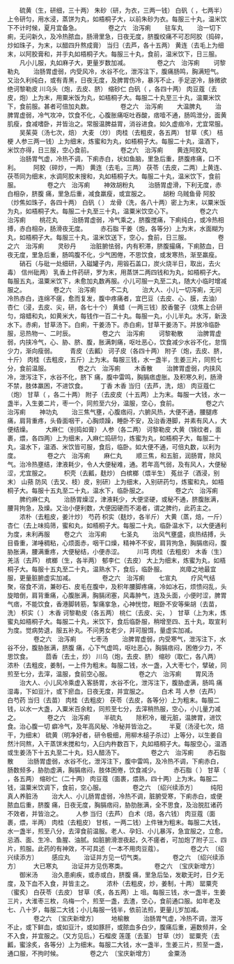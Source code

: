 <!-- { "loadSidebar": true } -->
　　硫黄（生，研细，三十两） 朱砂（研，为衣，三两一钱） 白矾（ ，七两半）上令研匀，用水浸，蒸饼为丸，如梧桐子大，以前朱砂为衣。每服三十丸，温米饮下不计时候，夏月宜备急。
　　
　　卷之六　治泻痢
　　驻车丸
　　治一切下痢，无问新久，及冷热脓血，肠滑里急，日夜无度，脐腹绞痛不可忍阿胶（捣碎，炒如珠子，为末，以醋四升熬成膏） 当归（去芦，各十五两） 黄连（去毛上为细末，以阿胶膏和，并手丸如梧桐子大。每服三十丸，食前，温米饮下，日三服。
　　凡小儿服，丸如麻子大，更量岁数加减。
　　
　　卷之六　治泻痢
　　诃黎勒丸
　　治肠胃虚弱，内受风冷，水谷不化，泄泻注下，腹痛肠鸣，胸满短气。又治久利纯白，或有青黑，日夜无度，及脾胃伤冷，暴泻不止，手足逆冷，脉微欲绝诃黎勒皮 川乌头（炮，去皮、脐） 缩砂仁 白矾（ ，各四十两） 肉豆蔻（去皮，炮）上为末，用粟米饭为丸，如梧桐子大。每服二十丸至三十丸，温粟米饮下，食前服。甚者可倍加丸数。
　　
　　卷之六　治泻痢
　　大温脾丸
　　治脾胃虚弱，冷气攻冲，饮食不化，心腹胀痛呕吐吞酸，痞噎不通，肠鸣泄分，面黄肌瘦，食减嗜卧，并皆治之。常服温脾益胃，消谷进食。如久虚痼冷，尤宜常服。
　　吴茱萸（汤七次，焙） 大麦 （炒） 肉桂（去粗皮，各五两） 甘草（炙） 桔梗 人参三两一钱）上为细末，炼蜜和为丸，如梧桐子大。每服二十丸，温酒下，米饮亦得，日三服，空心食前。
　　
　　卷之六　治泻痢
　　黄连阿胶丸
　　治肠胃气虚，冷热不调，下痢赤白，状如鱼脑，里急后重，脐腹疼痛，口不利。
　　阿胶（碎炒，一两） 黄连（去毛，三两） 茯苓（去皮，二两）上黄连、茯苓同为细末，水调阿胶末搜和，丸如梧桐子大。每服二十丸，温米饮下，食前服。
　　
　　卷之六　治泻痢
　　神效胡粉丸
　　治肠胃虚滑，下利无度，赤白相杂，脐腹 痛，里急后重，减食羸瘦，或宜服之。
　　胡粉 乌贼鱼骨 阿胶（炒焦如珠子，各四十两） 白矾（ ） 龙骨（洗，各八十两）密上为末，以粟米饭为丸，如梧桐子大。每服二十丸至三十丸，温粟米饮空心下。
　　
　　卷之六　治泻痢
　　桃花丸
　　治肠胃虚弱，冷气乘之，脐腹搅痛，下痢纯白，或冷热相搏，赤白相杂，肠滑夜无度。
　　赤石脂 干姜（炮，各等分）上为末，水面糊为丸，如梧桐子大。每服三十丸，温米饮送下，空心，食前，日三服。
　　
　　卷之六　治泻痢
　　灵砂丹
　　治脏腑怯弱，内有积滞，脐腹撮痛，下痢脓血，日夜无度，里急后重，肠鸣腹不化，少气困倦，不思饮食，或发寒热，渐至羸瘦。
　　硝石（与砒一处细研，入磁罐子内，用锻石盖口，炭火烧半日，取出，去火毒） 信州砒两） 乳香上件药研，罗为末，用蒸饼二两四钱和为丸，如梧桐子大。每服五丸，温粟米饮下，未愈加丸数再服。小儿可服一丸至二丸，随大小临时增减服之。
　　
　　卷之六　治泻痢
　　不二丸
　　治大人、小儿一切泻痢，无问冷热赤白，连绵不瘥，愈而复发，腹中疼痛者，宜巴豆（去皮、心、膜，去油） 杏仁（浸，去皮、尖，研，各七十个） 黄蜡（一两三钱）胶香鳖子（烧焦上合研匀，熔蜡和丸，如黄米大，每钱作一百二十丸。每服一丸，小儿半丸。水泻，新汲水下。赤痢，甘草汤下。白痢，干姜汤下。赤白痢，甘草干姜汤下。并放冷临卧服，忌热物一、二时辰。
　　
　　卷之六　治泻痢
　　诃黎勒散
　　治脾胃虚弱，内挟冷气，心、胁、脐、腹，胀满刺痛，呕吐恶心，饮食减少水谷不化，怠惰少力，渐向瘦弱。
　　青皮（去瓤） 诃子皮（各四十两） 附子（炮，去皮、脐，十斤） 肉桂（去粗皮，五斤）上为末。每服三钱，水一盏半，生姜三片，同煎七分，食前温服。
　　
　　卷之六　治泻痢
　　木香散
　　治脾胃虚弱，内挟风冷，泄泻注下，水谷不化，脐下 痛，腹中雷鸣，胸膈痞虚胀。及积寒久利，肠滑不禁，肢体羸困，不进饮食。
　　丁香 木香 当归（去芦，洗，焙） 肉豆蔻仁（炮） 甘草（ ，各二十两） 附子（去皮皮（十五两）上为末。每服一大钱，水一盏半，入生姜二片，枣一个，同煎至六分，温服，空心，食前。
　　
　　卷之六　治泻痢
　　神功丸
　　治三焦气壅，心腹痞闷，六腑风热，大便不通，腰腿疼痛，肩背重疼，头昏面咽干，心胸烦躁，睡卧不安，及治香港脚，并素有风人，大便结燥。
　　大麻仁（别捣如膏） 人参（各二两） 诃黎勒皮 大黄（锦纹者，面裹，煨，各四两）上为细末，入麻仁捣研匀，炼蜜为丸，如梧桐子大，每服二十丸，温水下，温酒、米饮皆可服，食后，临卧。如大便不通，可倍丸数，以利为度。
　　
　　卷之六　治泻痢
　　麻仁丸
　　顺三焦，和五脏，润肠胃，除风气。治冷热壅结，津液耗少，令人大便秘难，通。若年高气弱，及有风人，大便秘涩，尤宜服之。
　　枳壳（去瓤，麸炒） 白槟榔（煨半生） 菟丝子（酒浸，别末） 山蓣 防风（去叉、枝）皮，别研）上为细末，入别研药匀，炼蜜和丸，如梧桐子大。每服十五丸至二十丸，温水下，临卧服之。
　　
　　卷之六　治泻痢
　　脾约麻仁丸
　　治肠胃燥涩，津液耗少，大便坚硬，或秘不通，脐腹胀满，腰背拘急，及燥。又治小便利数，大便因硬而不渴者，谓之脾约，此药主之。
　　浓朴（去粗皮，姜汁炒） 芍药 枳实（麸炒，各半斤） 大黄（蒸，焙，一斤） 杏仁（去上味捣筛，蜜和丸，如梧桐子大。每服二十丸，临卧温水下，以大便通利为度，未利再服
　　卷之六　治泻痢
　　七圣丸
　　治风气壅盛，痰热结搏，头目昏重，涕唾稠粘，心烦面赤，咽干口燥，精神不不安，肩背拘急，胸膈痞闷，腹胁胀满，腰满重疼，大便秘结，小便赤涩。
　　川芎 肉桂（去粗皮） 木香（生） 羌活（去芦） 槟榔（生，各半两） 郁李仁（去皮） 大上为细末，炼蜜为丸，如梧桐子大。每服十五丸至二十丸，温熟水下，食后，临卧服。
　　岚瘴之地最宜服，更量脏腑虚实加减。
　　
　　卷之六　治泻痢
　　七宣丸
　　疗风气结聚，宿食不消，兼砂石、皮毛在腹中，及积年腰脚疼痛，冷如冰石，烦愦闷乱，头旋暗倒，肩背重痛，心腹胀满，胸膈闭塞，风毒肿气，连及头面，小便时涩，脾胃气痞，不能饮食，香港脚转筋，掣痛挛急，心神恍惚，眠卧不安等柴胡（去苗，洗） 枳实（ ） 木香 诃黎勒皮（各五两） 桃仁（去皮、尖， ） 甘草（上为末，炼蜜丸如梧桐子大。每服二十丸，米饮下，食后临卧服，稍增至四、五十丸，取宣利为度。觉病势退，服五补丸。不问男女老少，并可服饵，量虚实加减。
　　
　　卷之六　治泻痢
　　七枣汤
　　治脾胃虚弱，内受寒气，泄泻注下，水谷不分，腹胁胀满，脐腹 痛，心下气虚鸣，呕吐恶心，胸膈痞闷，困倦少力，不思饮食。
　　茴香（去土，炒） 川乌（炮，去皮、脐） 缩砂（取仁，各八两） 浓朴（去粗皮，姜制，一上件为粗末。每服二钱，水一盏，入大枣七个，擘破，同煎至七分，去滓，温服，食前空心服。
　　
　　卷之六　治泻痢
　　胃风汤
　　治大人、小儿风冷乘虚入客肠胃，水谷不化，泄泻注下，腹胁虚满，肠鸣 痛湿毒，下如豆汁，或下瘀血，日夜无度，并宜服之。
　　白术 芎 人参（去芦） 白芍药 当归（去苗） 肉桂（去粗皮） 茯苓（去皮，各等分）上为粗末。每服二钱，以水一大盏，入粟米百余粒，同煎至七分，去滓稍热服，空心，小儿量力减之。
　　
　　卷之六　治泻痢
　　半硫丸
　　除积冷，暖元脏，温脾胃，进饮食。治心腹一切 癖冷气，及年高风秘、冷秘并皆治之。
　　半夏（汤浸七次，焙干，为细末） 硫黄（明净好者，研令极细，用柳木槌子杀过）上等分，以生姜自然汁同熬，入干蒸饼末搅和匀，入臼内杵数百下，丸如梧桐子大。每服空心，温酒或生姜汤下十五丸至二十丸，妇人醋汤下。
　　
　　卷之六　治泻痢
　　赤石脂散
　　治肠胃虚弱，水谷不化，泄泻注下，腹中雷鸣，及冷热不调，下痢赤白，肠数频多，胁肋虚满，胸膈痞闷，肢体困倦，饮食减少。
　　赤石脂（ ） 甘草（ ，各五两） 缩砂仁（二十两） 肉豆蔻（面裹，煨熟，四十两）上为末。每服二钱，温粟米饮调下，食前，空心服。
　　
　　卷之六　〔绍兴续添方〕
　　纯阳真人养脏汤
　　治大人、小儿肠胃虚弱，冷热不调，脏腑受寒，下痢赤白，或便脓血后重，脐腹 痛，日夜无度，胸膈痞闷，胁肋胀满，全不思食，及治脱肛诸药不效者，并皆治之。
　　人参 当归（去芦） 白术（焙，各六钱） 肉豆蔻（面裹，煨，半两） 肉桂（去粗皮） 甘核，一两二钱）上件锉为粗末。每服二大钱，水一盏半，煎至八分，去滓食前温服。老人、孕妇、小儿暴泻，急宜服之，立愈。忌酒、面、生冷、鱼腥、油腻。如脏腑滑泄夜起，久不瘥者，可加炮了附子三、四片，煎服。此药的有神效，不可具述（一本不用肉豆蔻）。
　　
　　卷之六　〔绍兴续添方〕
　　感应丸
　　治证并方见一切气类。
　　
　　卷之六　〔绍兴续添方〕
　　大已寒丸
　　治证并方见伤寒类。
　　
　　卷之六　〔宝庆新增方〕
　　御米汤
　　治久患痢疾，或赤或白，脐腹 痛，里急后坠，发歇无时，日夕无度，及下血不入食，并皆主之。
　　浓朴（去粗皮，炒，姜制，十两） 罂粟壳（蜜炙） 白茯苓（去皮） 甘草（炙，各五两）上 咀。每服三钱，水一盏半，生姜三片，大淮枣三枚，乌梅一个，煎至一盏，去渣，空心，食前通口服。如年老及七、八十岁，每服二大钱；小儿每服一钱半，依前法煎，更量儿岁加减。
　　
　　卷之六　〔宝庆新增方〕
　　地榆散
　　治肠胃气虚，冷热不调，泄泻不止，或下鲜血，或如豆汁，或如豚肝，或脓血多白少，腹痛后重，遍数频并，全不入食，并宜服之。（又方见后。）石榴皮 莲蓬（去茎） 甘草（炒） 罂粟壳（去瓤，蜜涂炙，各等分）上为细末。每服二大钱，水一盏半，生姜三片，煎至一盏，通口服，不拘时候。
　　
　　卷之六　〔宝庆新增方〕
　　金粟汤
